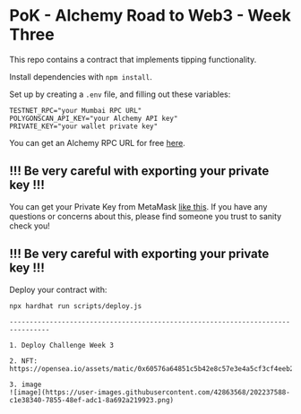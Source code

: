 # PoK - Alchemy Road to Web3 - Week Three

This repo contains a contract that implements tipping functionality.

Install dependencies with `npm install`.

Set up by creating a `.env` file, and filling out these variables:

```
TESTNET_RPC="your Mumbai RPC URL"
POLYGONSCAN_API_KEY="your Alchemy API key"
PRIVATE_KEY="your wallet private key"
```

You can get an Alchemy RPC URL for free [here](https://alchemy.com/?a=roadtoweb3weektwo).

## !!! Be very careful with exporting your private key !!!

You can get your Private Key from MetaMask [like this](https://metamask.zendesk.com/hc/en-us/articles/360015289632-How-to-Export-an-Account-Private-Key).
If you have any questions or concerns about this, please find someone you trust to sanity check you! 

## !!! Be very careful with exporting your private key !!!

Deploy your contract with:

```
npx hardhat run scripts/deploy.js
```
```
--------------------------------------------------------------------------------

1. Deploy Challenge Week 3

2. NFT: 
https://opensea.io/assets/matic/0x60576a64851c5b42e8c57e3e4a5cf3cf4eeb2ed6/674

3. image
![image](https://user-images.githubusercontent.com/42863568/202237588-c1e38340-7855-48ef-adc1-8a692a219923.png)

